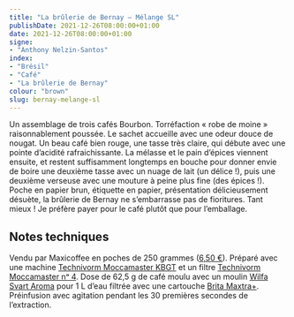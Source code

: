 ```yaml
---
title: "La brûlerie de Bernay — Mélange SL"
publishDate: 2021-12-26T08:00:00+01:00
date: 2021-12-26T08:00:00+01:00
signe:
- "Anthony Nelzin-Santos"
index:
- "Brésil"
- "Café"
- "La brûlerie de Bernay"
colour: "brown"
slug: bernay-melange-sl
---
```


Un assemblage de trois cafés Bourbon. Torréfaction « robe de moine » raisonnablement poussée. Le sachet accueille avec une odeur douce de nougat. Un beau café bien rouge, une tasse très claire, qui débute avec une pointe d’acidité rafraichissante. La mélasse et le pain d’épices viennent ensuite, et restent suffisamment longtemps en bouche pour donner envie de boire une deuxième tasse avec un nuage de lait (un délice !), puis une deuxième verseuse avec une mouture à peine plus fine (des épices !). Poche en papier brun, étiquette en papier, présentation délicieusement désuète, la brûlerie de Bernay ne s’embarrasse pas de fioritures. Tant mieux ! Je préfère payer pour le café plutôt que pour l’emballage.

## Notes techniques

Vendu par Maxicoffee en poches de 250 grammes ([6,50 €](https://www.maxicoffee.com/cafe-champion-france-torrefacteur-2013-250g-sebastien-lerat-p-23286.html 'Café Champion de France Torréfacteur 2013')). Préparé avec une machine [Technivorm Moccamaster KBGT](https://amzn.to/3oKQ0KJ) et un filtre [Technivorm Moccamaster nᵒ 4](https://amzn.to/3mamexu). Dose de 62,5 g de café moulu avec un moulin [Wilfa Svart Aroma](https://amzn.to/38zVkdx) pour 1 L d’eau filtrée avec une cartouche [Brita Maxtra+](https://amzn.to/2WariXS). Préinfusion avec agitation pendant les 30 premières secondes de l’extraction.
